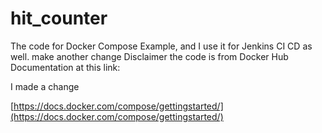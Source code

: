 # hit_counter
The code for Docker Compose Example, and I use it for Jenkins CI CD as well.
make another change
Disclaimer the code is from Docker Hub Documentation at this link:
 
I made a change
 
[https://docs.docker.com/compose/gettingstarted/](https://docs.docker.com/compose/gettingstarted/)
